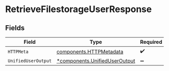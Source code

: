 # RetrieveFilestorageUserResponse


## Fields

| Field                                                                         | Type                                                                          | Required                                                                      | Description                                                                   |
| ----------------------------------------------------------------------------- | ----------------------------------------------------------------------------- | ----------------------------------------------------------------------------- | ----------------------------------------------------------------------------- |
| `HTTPMeta`                                                                    | [components.HTTPMetadata](../../models/components/httpmetadata.md)            | :heavy_check_mark:                                                            | N/A                                                                           |
| `UnifiedUserOutput`                                                           | [*components.UnifiedUserOutput](../../models/components/unifieduseroutput.md) | :heavy_minus_sign:                                                            | N/A                                                                           |